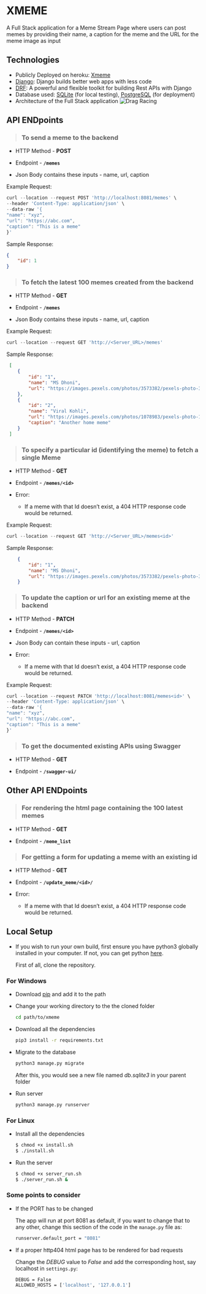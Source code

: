 # XMEME

 A Full Stack application for a Meme Stream Page where users can post memes by providing their name, a caption for the meme and the URL for the meme image as input

## **Technologies**

* Publicly Deployed on heroku: [Xmeme](https://xmeme1606.herokuapp.com/)
* [Django](https://www.djangoproject.com/): Django builds better web apps with less code
* [DRF](www.django-rest-framework.org/): A powerful and flexible toolkit for building Rest APIs with Django
* Database used: [SQLite](https://www.sqlite.org/index.html) (for local testing), [PostgreSQL](https://www.psycopg.org/) (for deployment)
* Architecture of the Full Stack application
![Drag Racing](https://drive.google.com/uc?export=view&id=1hgXmpF2QwAk6tfhDmjjSrK7AC2k7V57V)

## **API ENDpoints**

> ### To send a meme to the backend

* HTTP Method - **POST**

* Endpoint - **`/memes`**

* Json Body contains these inputs - name, url, caption

Example Request:

```js
curl --location --request POST 'http://localhost:8081/memes' \
--header 'Content-Type: application/json' \
--data-raw '{
"name": "xyz",
"url": "https://abc.com",
"caption": "This is a meme"
}'
```

Sample Response:

```json
{
    "id": 1
}
```

> ### To fetch the **latest 100 memes created** from the backend

* HTTP Method - **GET**

* Endpoint - **`/memes`**

* Json Body contains these inputs - name, url, caption

Example Request:

```js
curl --location --request GET 'http://<Server_URL>/memes'
```

Sample Response:

```json
 [
    {
        "id": "1",       
        "name": "MS Dhoni",
        "url": "https://images.pexels.com/photos/3573382/pexels-photo-3573382.jpeg","caption": "Meme for my place"
    },
    {
        "id": "2",
        "name": "Viral Kohli",
        "url": "https://images.pexels.com/photos/1078983/pexels-photo-1078983.jpeg",
        "caption": "Another home meme"
    }
 ]
```

> ### To specify a particular id (identifying the meme) to fetch a single Meme

* HTTP Method - **GET**

* Endpoint - **`/memes/<id>`**

* Error:  
  * If a meme with that Id doesn’t exist, a 404 HTTP response code would be returned.

Example Request:

```js
curl --location --request GET 'http://<Server_URL>/memes<id>'
```

Sample Response:

```json
    {
        "id": "1",       
        "name": "MS Dhoni",
        "url": "https://images.pexels.com/photos/3573382/pexels-photo-3573382.jpeg","caption": "Meme for my place"
    }
```

> ### To update the caption or url for an existing meme at the backend

* HTTP Method - **PATCH**

* Endpoint - **`/memes/<id>`**

* Json Body can contain these inputs - url, caption

* Error:  
  * If a meme with that Id doesn’t exist, a 404 HTTP response code would be returned.

Example Request:

```js
curl --location --request PATCH 'http://localhost:8081/memes<id>' \
--header 'Content-Type: application/json' \
--data-raw '{
"name": "xyz",
"url": "https://abc.com",
"caption": "This is a meme"
}'
```

> ### To get the documented existing APIs using Swagger

* HTTP Method - **GET**

* Endpoint - **`/swagger-ui/`**

## **Other API ENDpoints**

> ### For rendering the html page containing the 100 latest memes

* HTTP Method - **GET**

* Endpoint - **`/meme_list`**

> ### For getting a form for updating a meme with an existing id

* HTTP Method - **GET**

* Endpoint - **`/update_meme/<id>/`**

* Error:  
  * If a meme with that Id doesn’t exist, a 404 HTTP response code would be returned.

## **Local Setup**

* If you wish to run your own build, first ensure you have python3 globally installed in your computer. If not, you can get python [here](https://www.python.org/downloads/).

    First of all, clone the repository.

### For Windows

* Download [pip](https://pip.pypa.io/en/stable/installing/) and add it to the path
* Change your working directory to the the cloned folder

    ```bash
    cd path/to/xmeme
    ```

* Download all the dependencies

    ```bash
    pip3 install -r requirements.txt
    ```

* Migrate to the database

    ```bash
    python3 manage.py migrate
    ```

    After this, you would see a new file named *db.sqlite3* in your parent folder

* Run server

    ```bash
    python3 manage.py runserver
    ```

### For Linux

* Install all the dependencies

    ```bash
    $ chmod +x install.sh
    $ ./install.sh
    ```

* Run the server

    ```bash
    $ chmod +x server_run.sh
    $ ./server_run.sh &
    ```

### Some points to consider

* If the PORT has to be changed

    The app will run at port 8081 as default, if you want to change that to any other, change this section of the code in the `manage.py` file as:

    ```bash
    runserver.default_port = "8081"
    ```

* If a proper http404 html page has to be rendered for bad requests

    Change the *DEBUG* value to *False* and add the corresponding host, say localhost in `settings.py`:

    ```bash
    DEBUG = False
    ALLOWED_HOSTS = ['localhost', '127.0.0.1']
    ```

